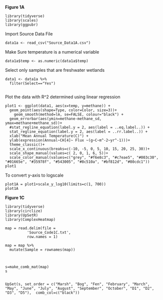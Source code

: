 
**Figure 1A**

```
library(tidyverse)
library(scales)
library(ggpubr)
```

Import Source Data File
```
data1a <- read_csv("Source_Data1A.csv")
```
Make Sure temperature is a numerical variable
```{r}
data1a$temp <- as.numeric(data1a$temp)
```

Select only samples that are freshwater wetlands
```{r}
data1 <- data1a %>% 
  filter(Select=="Yes") 
  
```

Plot the data with R^2 determined using linear regression
```{r}
plot1 <- ggplot(data1, aes(x=temp, y=methane)) +
  geom_point(aes(shape=Type, color=Color, size=3))+
    geom_smooth(method=lm, se=FALSE, colour="black") +
  geom_errorbar(aes(ymin=methane-methane_sd, ymax=methane+methane_sd))+
  #stat_regline_equation(label.y = 2, aes(label = ..eq.label..)) +
  stat_regline_equation(label.y = 2, aes(label = ..rr.label..)) +
  xlab("Mean Annual Temperature(C)") +
  ylab(expression(Annual~CH[4]~ Flux ~(g~C~m^-2~yr^-1)))+
  theme_classic()+ 
  scale_x_continuous(breaks=c(-10, -5, 0, 5, 10, 15, 20, 25, 30))+
  scale_shape_manual(values=c( 2, 0, 1, 6, 5))+ 
  scale_color_manual(values=c("grey", "#f6e8c3", "#c7eae5", "#003c30", "#01665e", "#35978f", "#543005", "#8c510a", "#bf812d", "#80cdc1"))
plot1

```

To convert y-axis to logscale
```
plot1A = plot1+scale_y_log10(limits=c(1, 700))
plot1A 
```

**Figure 1C**
```{r}
library(tidyverse)
library(circlize)
library(UpSetR)
library(ComplexHeatmap)
```

```{r}
map = read.delim(file = 
          'Source_Code1C.txt',
          row.names = 1)
```

```{r}
map = map %>%
  mutate(Sample = rownames(map)) 
```

```{r}


s=make_comb_mat(map)
s


UpSet(s, set_order = c("Marsh", "Bog", "Fen", "February", "March", "May", "June", "July", "August", "September", "October", "D1", "D2", "D3", "D5"),  comb_col=c("black"))
```
